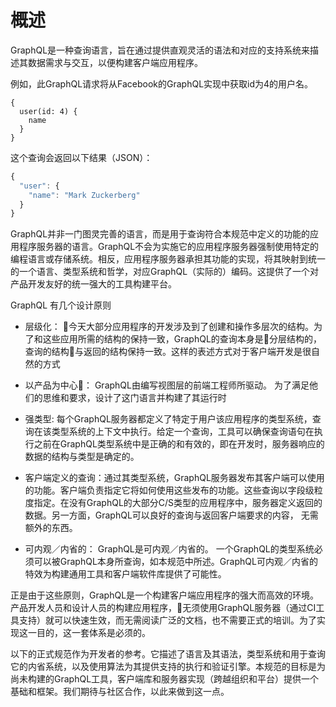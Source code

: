 # 概述

GraphQL是一种查询语言，旨在通过提供直观灵活的语法和对应的支持系统来描述其数据需求与交互，以便构建客户端应用程序。

例如，此GraphQL请求将从Facebook的GraphQL实现中获取id为4的用户名。

```
{
  user(id: 4) {
    name
  }
}
```

这个查询会返回以下结果（JSON）：

```js
{
  "user": {
    "name": "Mark Zuckerberg"
  }
}
```

GraphQL并非一门图灵完善的语言，而是用于查询符合本规范中定义的功能的应用程序服务器的语言。GraphQL不会为实施它的应用程序服务器强制使用特定的编程语言或存储系统。相反，应用程序服务器承担其功能的实现，将其映射到统一的一个语言、类型系统和哲学，对应GraphQL（实际的）编码。这提供了一个对产品开发友好的统一强大的工具构建平台。

GraphQL 有几个设计原则

- 层级化： 今天大部分应用程序的开发涉及到了创建和操作多层次的结构。为了和这些应用所需的结构的保持一致，GraphQL的查询本身是分层结构的，查询的结构与返回的结构保持一致。这样的表述方式对于客户端开发是很自然的方式

- 以产品为中心： GraphQL由编写视图层的前端工程师所驱动。 为了满足他们的思维和要求，设计了这门语言并构建了其运行时

- 强类型: 每个GraphQL服务器都定义了特定于用户该应用程序的类型系统，查询在该类型系统的上下文中执行。给定一个查询，工具可以确保查询语句在执行之前在GraphQL类型系统中是正确的和有效的，即在开发时，服务器响应的数据的结构与类型是确定的。

- 客户端定义的查询：通过其类型系统，GraphQL服务器发布其客户端可以使用的功能。客户端负责指定它将如何使用这些发布的功能。这些查询以字段级粒度指定。在没有GraphQL的大部分C/S类型的应用程序中，服务器定义返回的数据。另一方面，GraphQL可以良好的查询与返回客户端要求的内容， 无需额外的东西。

- 可内观／内省的： GraphQL是可内观／内省的。 一个GraphQL的类型系统必须可以被GraphQL本身所查询，如本规范中所述。GraphQL可内观／内省的特效为构建通用工具和客户端软件库提供了可能性。

正是由于这些原则，GraphQL是一个构建客户端应用程序的强大而高效的环境。产品开发人员和设计人员的构建应用程序，无须使用GraphQL服务器（通过CI工具支持）就可以快速生效，而无需阅读广泛的文档，也不需要正式的培训。为了实现这一目的，这一套体系是必须的。

以下的正式规范作为开发者的参考。它描述了语言及其语法，类型系统和用于查询它的内省系统，以及使用算法为其提供支持的执行和验证引擎。本规范的目标是为尚未构建的GraphQL工具，客户端库和服务器实现（跨越组织和平台）提供一个基础和框架。我们期待与社区合作，以此来做到这一点。
